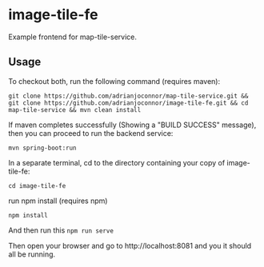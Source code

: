 # image-tile-fe

Example frontend for map-tile-service.

## Usage

To checkout both, run the following command (requires maven):

`git clone https://github.com/adrianjoconnor/map-tile-service.git && git clone https://github.com/adrianjoconnor/image-tile-fe.git && cd map-tile-service && mvn clean install`

If maven completes successfully (Showing a "BUILD SUCCESS" message), then you can proceed to run the backend service:

`mvn spring-boot:run`

In a separate terminal, cd to the directory containing your copy of image-tile-fe:

`cd image-tile-fe`

run npm install (requires npm)

`npm install`

And then run this `npm run serve`

Then open your browser and go to http://localhost:8081 and you it should all be running.
